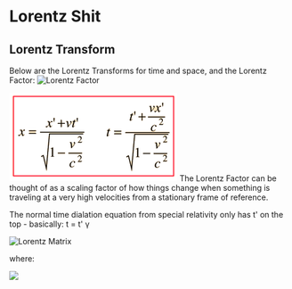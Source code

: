 # Lorentz Shit

## Lorentz Transform

Below are the Lorentz Transforms for time and space, and the Lorentz Factor:
![Lorentz Factor](https://sites.google.com/a/perthgrammar.co.uk/physics/_/rsrc/1465809766083/courses/higher/our-dynamic-universe/15-special-relativity/155-lorenz-factor/lorenz%20factor.PNG)

![Lorentz Transforms](image.png)
The Lorentz Factor can be thought of as a scaling factor of how things change when something is traveling at a very high velocities from a stationary frame of reference.

The normal time dialation equation from special relativity only has t' on the top - basically:
t = t' γ

![Lorentz Matrix](https://i.imgur.com/Iun2h5r.png)

where:

![](https://i.imgur.com/qBmEueo.png)

